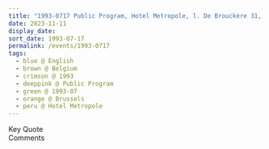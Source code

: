 ```yaml
---
title: "1993-0717 Public Program, Hotel Metropole, l. De Brouckère 31, Brussels, Belgium"
date: 2023-11-11
display_date: 
sort_date: 1993-07-17
permalink: /events/1993-0717
tags:
  - blue @ English
  - brown @ Belgium
  - crimson @ 1993
  - deeppink @ Public Program
  - green @ 1993-07
  - orange @ Brussels
  - peru @ Hotel Metropole
---
```


<wave-list>
  <list-title color="green" width="75">Key Quote</list-title>
  <list-item color="BlanchedAlmond"  width="200"></list-item>
  <list-item color="Lavender"></list-item>
  <list-item color="BlanchedAlmond"></list-item>
</wave-list>

<br>

<wave-list>
  <list-title color="green" width="75">Comments</list-title>
  <list-item color="BlanchedAlmond"  width="200"></list-item>
  <list-item color="Lavender"></list-item>
  <list-item color="BlanchedAlmond"></list-item>
</wave-list>